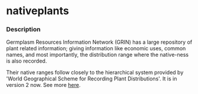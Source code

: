 # nativeplants

### Description
Germplasm Resources Information Network (GRIN) has a large repository of plant related information; giving information like economic uses, common names, and most importantly, the distribution range where the native-ness is also recorded.

Their native ranges follow closely to the hierarchical system provided by 'World Geographical Scheme for Recording Plant Distributions'. It is in version 2 now. See more <a href="https://github.com/tdwg/prior-standards/tree/master/world-geographical-scheme-for-recording-plant-distributions">here</a>.
